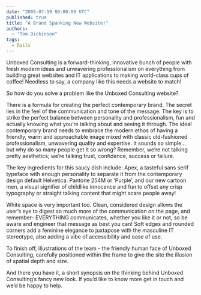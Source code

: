 ```yaml
---
date: "2009-07-19 00:00:00 UTC"
published: true
title: "A Brand Spanking New Website!"
authors:
  - "Tom Dickinson"
tags:
  - Rails
---
```


<p>Unboxed Consulting is a forward-thinking, innovative bunch of people with fresh modern ideas and unwavering professionalism on everything from building great websites and IT applications to making world-class cups of coffee! Needless to say, a company like this needs a website to match!</p>
<p>So how do you solve a problem like the Unboxed Consulting website?</p>
<p>There is a formula for creating the perfect contemporary brand. The secret lies in the feel of the communication and tone of the message. The key is to strike the perfect balance between personality and professionalism, fun and actually knowing what you&rsquo;re talking about and seeing it through. The ideal contemporary brand needs to embrace the modern ethos of having a friendly, warm and approachable image mixed with classic old-fashioned professionalism, unwavering quality and expertise. It sounds so simple&hellip; but why do so many people get it so wrong? Remember, we&rsquo;re not talking pretty aesthetics; we&rsquo;re talking trust, confidence, success or failure.</p>
<p>The key ingredients for this saucy dish include: Apex, a tasteful sans serif typeface with enough personality to separate it from the contemporary design default Helvetica. Pantone 254M or &lsquo;Purple&rsquo;, and our new cartoon men, a visual signifier of childlike innocence and fun to offset any crisp typography or straight talking content that might scare people away!</p>
<p>White space is very important too. Clean, considered design allows the user&rsquo;s eye to digest so much more of the communication on the page, and remember- EVERYTHING communicates, whether you like it or not, so be aware and engineer that message as best you can! Soft edges and rounded corners add a feminine elegance to juxtapose with the masculine IT stereotype, also adding a vibe of accessibility and ease of use.</p>
<p>To finish off, illustrations of the team - the friendly human face of Unboxed Consulting, carefully positioned within the frame to give the site the illusion of spatial depth and size.</p>
<p>And there you have it, a short synopsis on the thinking behind Unboxed Consulting&rsquo;s fancy new look. If you&rsquo;d like to know more get in touch and we&rsquo;d be happy to help.</p>

